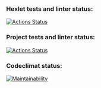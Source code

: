 ### Hexlet tests and linter status:
[![Actions Status](https://github.com/DenisSalnikoff/frontend-project-46/workflows/hexlet-check/badge.svg)](https://github.com/DenisSalnikoff/frontend-project-46/actions)
### Project tests and linter status:
[![Actions Status](https://github.com/DenisSalnikoff/frontend-project-46/workflows/push-check/badge.svg)](https://github.com/DenisSalnikoff/frontend-project-46/actions)
### Codeclimat status:
[![Maintainability](https://api.codeclimate.com/v1/badges/06bd7a4a87dcc92c2e1e/maintainability)](https://codeclimate.com/github/DenisSalnikoff/frontend-project-46/maintainability)
